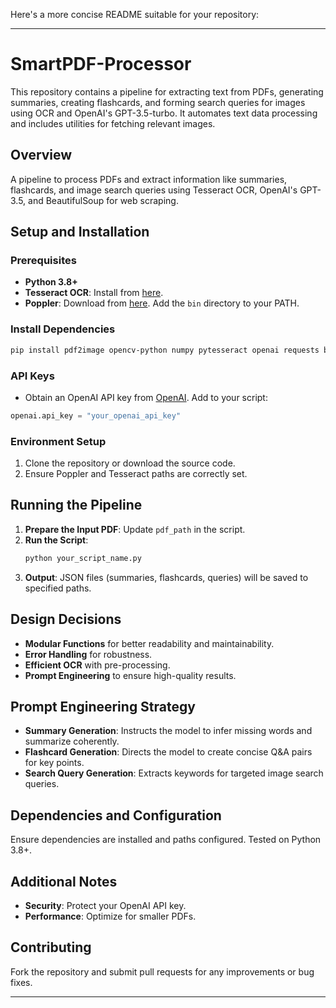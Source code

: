 Here's a more concise README suitable for your repository:

---

# SmartPDF-Processor

This repository contains a pipeline for extracting text from PDFs, generating summaries, creating flashcards, and forming search queries for images using OCR and OpenAI's GPT-3.5-turbo. It automates text data processing and includes utilities for fetching relevant images.

## Overview
A pipeline to process PDFs and extract information like summaries, flashcards, and image search queries using Tesseract OCR, OpenAI's GPT-3.5, and BeautifulSoup for web scraping.

## Setup and Installation

### Prerequisites
- **Python 3.8+**
- **Tesseract OCR**: Install from [here](https://github.com/tesseract-ocr/tesseract).
- **Poppler**: Download from [here](https://poppler.freedesktop.org/). Add the `bin` directory to your PATH.

### Install Dependencies
```bash
pip install pdf2image opencv-python numpy pytesseract openai requests beautifulsoup4
```

### API Keys
- Obtain an OpenAI API key from [OpenAI](https://openai.com/). Add to your script:
```python
openai.api_key = "your_openai_api_key"
```

### Environment Setup
1. Clone the repository or download the source code.
2. Ensure Poppler and Tesseract paths are correctly set.

## Running the Pipeline

1. **Prepare the Input PDF**: Update `pdf_path` in the script.
2. **Run the Script**:
   ```bash
   python your_script_name.py
   ```
3. **Output**: JSON files (summaries, flashcards, queries) will be saved to specified paths.

## Design Decisions
- **Modular Functions** for better readability and maintainability.
- **Error Handling** for robustness.
- **Efficient OCR** with pre-processing.
- **Prompt Engineering** to ensure high-quality results.

## Prompt Engineering Strategy

- **Summary Generation**: Instructs the model to infer missing words and summarize coherently.
- **Flashcard Generation**: Directs the model to create concise Q&A pairs for key points.
- **Search Query Generation**: Extracts keywords for targeted image search queries.

## Dependencies and Configuration
Ensure dependencies are installed and paths configured. Tested on Python 3.8+.

## Additional Notes
- **Security**: Protect your OpenAI API key.
- **Performance**: Optimize for smaller PDFs.

## Contributing
Fork the repository and submit pull requests for any improvements or bug fixes.

---

